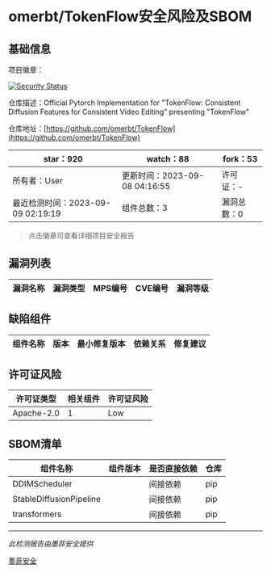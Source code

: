 # omerbt/TokenFlow安全风险及SBOM

## 基础信息

项目徽章：

[![Security Status](https://www.murphysec.com/platform3/v31/badge/1700212068509859840.svg)](https://www.murphysec.com/console/report/1699850820086530048/1700212068509859840)

仓库描述：Official Pytorch Implementation for "TokenFlow: Consistent Diffusion Features for Consistent Video Editing" presenting "TokenFlow"

仓库地址：[https://github.com/omerbt/TokenFlow](https://github.com/omerbt/TokenFlow)

| star：920 | watch：88 | fork：53 |
| ----------- | -------------- | ------------ |
| 所有者：User | 更新时间：2023-09-08 04:16:55 | 许可证：- |
| 最近检测时间：2023-09-09 02:19:19 | 组件总数：3 | 漏洞总数：0 |

> 点击徽章可查看详细项目安全报告



## 漏洞列表

| 漏洞名称 | 漏洞类型 | MPS编号 | CVE编号 | 漏洞等级 |
| ------- | ------ | ------- | ------ | ----- |





## 缺陷组件

| 组件名称 | 版本 | 最小修复版本 | 依赖关系 | 修复建议 |
| -------- | ---- | ------------ | -------- | -------- |





## 许可证风险

| 许可证类型 | 相关组件 | 许可证风险 |
| ---------- | -------- | ---------- |
|Apache-2.0|1|Low|




## SBOM清单

| 组件名称 | 组件版本 | 是否直接依赖 | 仓库 |
| -------- | -------- | ------------ | ---- |
|DDIMScheduler||间接依赖|pip|
|StableDiffusionPipeline||间接依赖|pip|
|transformers||间接依赖|pip|


------

*此检测报告由墨菲安全提供*

[墨菲安全](www.murphysec.com)